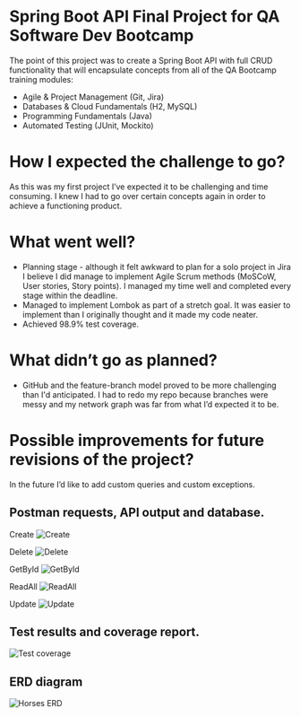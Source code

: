 # Spring Boot API Final Project for QA Software Dev Bootcamp

The point of this project was to create a Spring Boot API with full CRUD functionality that will encapsulate concepts from all of the QA Bootcamp training modules:
* Agile & Project Management (Git, Jira)
* Databases & Cloud Fundamentals (H2, MySQL)
* Programming Fundamentals (Java)
* Automated Testing (JUnit, Mockito)
 
# How I expected the challenge to go?

As this was my first project I’ve expected it to be challenging and time consuming. I knew I had to go over certain concepts again in order to achieve a functioning product.
 
# What went well?

* Planning stage - although it felt awkward to plan for a solo project in Jira I believe I did manage to implement Agile Scrum methods (MoSCoW, User stories, Story points). I managed my time well and completed every stage within the deadline.
* Managed to implement Lombok as part of a stretch goal. It was easier to implement than I originally thought and it made my code neater.
* Achieved 98.9% test coverage.

# What didn’t go as planned?

* GitHub and the feature-branch model proved to be more challenging than I'd anticipated. 
I had to redo my repo because branches were messy and my network graph was far from what I’d expected it to be. 
 
# Possible improvements for future revisions of the project?

In the future I’d like to add custom queries and custom exceptions.

## Postman requests, API output and database.

Create
![Create](https://i.imgur.com/u1HahnW.jpeg)

Delete
![Delete](https://i.imgur.com/d8M7RhE.jpeg)

GetById
![GetById](https://i.imgur.com/kVCdRja.jpeg)

ReadAll
![ReadAll](https://i.imgur.com/L9KdNSJ.jpeg)

Update
![Update](https://i.imgur.com/cNiQAET.jpeg)

## Test results and coverage report.

![Test coverage](https://i.imgur.com/XGkSjkg.jpeg)

## ERD diagram

![Horses ERD](https://i.imgur.com/FUplw0U.jpeg)


